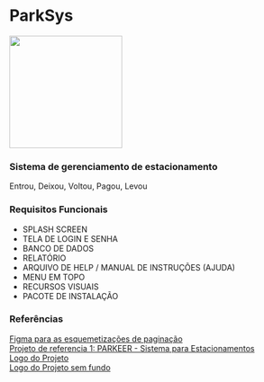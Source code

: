 <h1>ParkSys</h1>
<img src="https://media.discordapp.net/attachments/693980822281125928/1045046511156862978/ParkSys.png" width=200px height=200px>

<h3>Sistema de gerenciamento de estacionamento</h3>

Entrou, Deixou, Voltou, Pagou, Levou

<h3>Requisitos Funcionais</h3>

- SPLASH SCREEN
- TELA DE LOGIN E SENHA
- BANCO DE DADOS
- RELATÓRIO
- ARQUIVO DE HELP /  MANUAL DE INSTRUÇÕES (AJUDA)
- MENU EM TOPO
- RECURSOS VISUAIS
- PACOTE DE INSTALAÇÃO

<h3>Referências</h3>
<a href="https://www.figma.com/file/BCvQi1utvOm2X06trxg07X/projeto-de-JAVA?node-id=0%3A1" target= '_blank'>Figma para as esquemetizações de paginação</a><br>
<a href="https://www.parkeer.com.br/" target= '_blank'>Projeto de referencia 1: PARKEER - Sistema para Estacionamentos</a><br>
<a href="https://media.discordapp.net/attachments/693980822281125928/1045046511156862978/ParkSys.png">Logo do Projeto</a><br>
<a href="https://media.discordapp.net/attachments/693980822281125928/1045057423855063171/ParkSys-removebg-preview.png?width=363&height=363">Logo do Projeto sem fundo</a><br>
